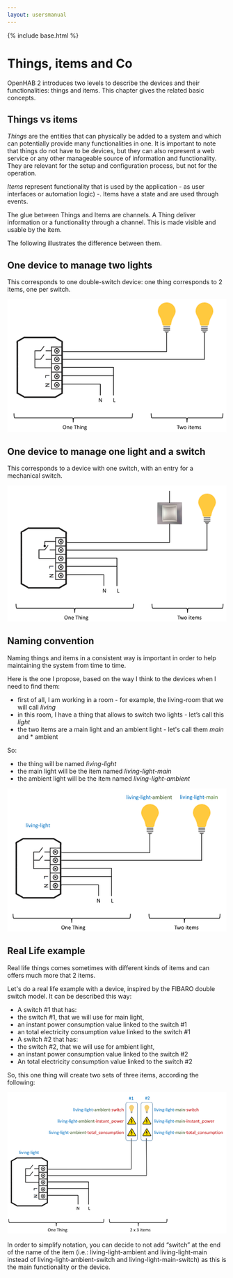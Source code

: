 ```yaml
---
layout: usersmanual
---
```


{% include base.html %}

# Things, items and Co

OpenHAB 2 introduces two levels to describe the devices and their functionalities: things and items. This chapter gives the related basic concepts.

## Things vs items

_Things_ are the entities that can physically be added to a system and which can potentially provide many functionalities in one. It is important to note that things do not have to be devices, but they can also represent a web service or any other manageable source of information and functionality.
They are relevant for the setup and configuration process, but not for the operation.

_Items_ represent functionality that is used by the application - as user interfaces or automation logic) -. Items have a state and are used through events.

The glue between Things and Items are channels. A Thing deliver information or a functionality through a channel. This is made visible and usable by the item. 

The following illustrates the difference between them.

## One device to manage two lights

This corresponds to one double-switch device: one thing corresponds to 2 items, one per switch.

![](images/thing-devices-1.png)


## One device to manage one light and a switch

This corresponds to a device with one switch, with an entry for a mechanical switch.

![](images/thing-devices-2.png)

## Naming convention

Naming things and items in a consistent way is important in order to help maintaining the system from time to time.

Here is the one I propose, based on the way I think to the devices when I need to find them:

* first of all, I am working in a room - for example, the living-room that we will call *living*
* in this room, I have a thing that allows to switch two lights - let’s call this *light*
* the two items are a main light and an ambient light - let's call them *main* and * ambient

So:
* the thing will be named *living-light*
* the main light will be the item named *living-light-main*
* the ambient light will be the item named *living-light-ambient*

![](images/thing-device-naming.png)

## Real Life example

Real life things comes sometimes with different kinds of items and can offers much more that 2 items.

Let's do a real life example with a device, inspired by the FIBARO double switch model. It can be described this way:

* A switch #1 that has:
* the switch #1, that we will use for main light,
* an instant power consumption value linked to the switch #1
* an total electricity consumption value linked to the switch #1
* A switch #2 that has:
* the switch #2, that we will use for ambient light,
* an instant power consumption value linked to the switch #2
* An total electricity consumption value linked to the switch #2

So, this one thing will create two sets of three items, according the following:

![](images/name-device-example.png)

In order to simplify notation, you can decide to not add “switch” at the end of the name of the item (i.e.: living-light-ambient and living-light-main instead of living-light-ambient-switch and living-light-main-switch) as this is the main functionality or the device.







